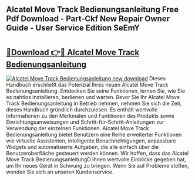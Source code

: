 ## Alcatel Move Track Bedienungsanleitung Free Pdf Download - Part-Ckf New Repair Owner Guide - User Service Edition SeEmY

# <h2><a href="http://df5lrw.blite.top/?on=Alcatel+Move+Track+Bedienungsanleitung">🔗Download 👉🔴 Alcatel Move Track Bedienungsanleitung</a></h2>

[![Alcatel Move Track Bedienungsanleitung new download](https://i.imgur.com/lujVjoI.png)](http://df5lrw.blite.top/?on=Alcatel+Move+Track+Bedienungsanleitung)
Dieses Handbuch erschließt das Potenzial Ihres neuen Alcatel Move Track Bedienungsanleitung. Entdecken Sie seine Funktionen, lernen Sie, wie Sie es nahtlos installieren, bedienen und warten. Bevor Sie Ihr Alcatel Move Track Bedienungsanleitung in Betrieb nehmen, nehmen Sie sich die Zeit, dieses Handbuch gründlich durchzulesen. Es enthält wertvolle Informationen zu den Merkmalen und Funktionen des Produkts sowie Einrichtungsanweisungen und Schritt-für-Schritt-Anleitungen zur Verwendung der einzelnen Funktionen. Alcatel Move Track Bedienungsanleitung bietet Benutzern eine Reihe erweiterter Funktionen wie virtuelle Assistenten, intelligente Benachrichtigungen, anpassbare Widgets und automatisierte Aufgaben, die alle einfach über die Benutzeroberfläche gesteuert werden können. Wir hoffen, dass das Alcatel Move Track BedienungsanleitungD Ihnen wertvolle Einblicke gegeben hat, um Ihr neues Gerät in Schwung zu bringen. Wenn Sie auf Probleme stoßen, wenden Sie sich an unseren Kundenservice.
